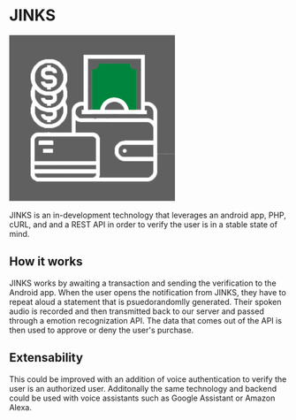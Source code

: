 # JINKS
![Jinks Logo](branding/logo(dark).png)

JINKS is an in-development technology that leverages an android app, PHP, cURL, and and a REST API in order to verify the user is in a stable state of mind.

## How it works
JINKS works by awaiting a transaction and sending the verification to the Android app. When the user opens the notification from JINKS, they have to repeat aloud a statement that is psuedorandomlly generated. Their spoken audio is recorded and then transmitted back to our server and passed through a emotion recognization API. The data that comes out of the API is then used to approve or deny the user's purchase.

## Extensability
This could be improved with an addition of voice authentication to verify the user is an authorized user. Additonally the same technology and backend could be used with voice assistants such as Google Assistant or Amazon Alexa. 
